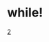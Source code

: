 # while!

[2](https://user-images.githubusercontent.com/108763119/178110494-b29781a3-9af2-48df-a810-3ab2bc08f33b.png)
